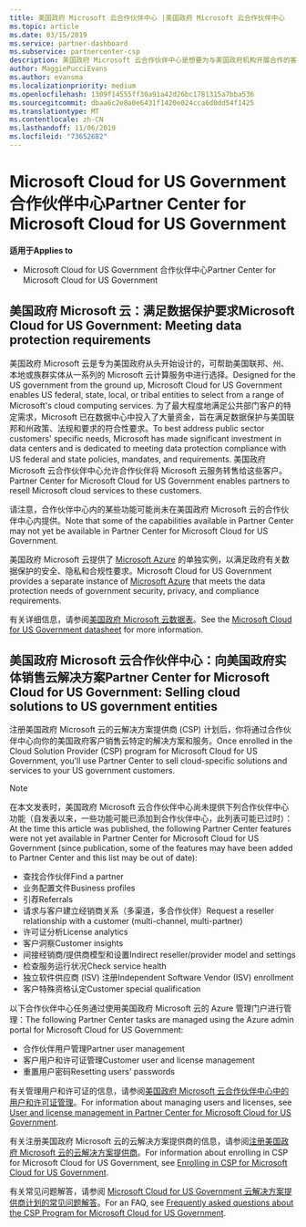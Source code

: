 ```yaml
---
title: 美国政府 Microsoft 云合作伙伴中心 |美国政府 Microsoft 云合作伙伴中心
ms.topic: article
ms.date: 03/15/2019
ms.service: partner-dashboard
ms.subservice: partnercenter-csp
description: 美国政府 Microsoft 云合作伙伴中心是想要为与美国政府机构开展合作的客户提供 Microsoft 云解决方案的 Microsoft 合作伙伴的业务门户。
author: MaggiePucciEvans
ms.author: evansma
ms.localizationpriority: medium
ms.openlocfilehash: 1309f14555ff30a91a42d26bc1781315a7bba536
ms.sourcegitcommit: dbaa6c2e8a0e6431f1420e024cca6d0dd54f1425
ms.translationtype: MT
ms.contentlocale: zh-CN
ms.lasthandoff: 11/06/2019
ms.locfileid: "73652682"
---
```

# <a name="partner-center-for-microsoft-cloud-for-us-government"></a><span data-ttu-id="2db6f-103">Microsoft Cloud for US Government 合作伙伴中心</span><span class="sxs-lookup"><span data-stu-id="2db6f-103">Partner Center for Microsoft Cloud for US Government</span></span>

<span data-ttu-id="2db6f-104">**适用于**</span><span class="sxs-lookup"><span data-stu-id="2db6f-104">**Applies to**</span></span>

-  <span data-ttu-id="2db6f-105">Microsoft Cloud for US Government 合作伙伴中心</span><span class="sxs-lookup"><span data-stu-id="2db6f-105">Partner Center for Microsoft Cloud for US Government</span></span>

## <a name="microsoft-cloud-for-us-government-meeting-data-protection-requirements"></a><span data-ttu-id="2db6f-106">美国政府 Microsoft 云：满足数据保护要求</span><span class="sxs-lookup"><span data-stu-id="2db6f-106">Microsoft Cloud for US Government: Meeting data protection requirements</span></span> 

<span data-ttu-id="2db6f-107">美国政府 Microsoft 云是专为美国政府从头开始设计的，可帮助美国联邦、州、本地或族群实体从一系列的 Microsoft 云计算服务中进行选择。</span><span class="sxs-lookup"><span data-stu-id="2db6f-107">Designed for the US government from the ground up, Microsoft Cloud for US Government enables US federal, state, local, or tribal entities to select from a range of Microsoft's cloud computing services.</span></span> <span data-ttu-id="2db6f-108">为了最大程度地满足公共部门客户的特定需求，Microsoft 已在数据中心中投入了大量资金，旨在满足数据保护与美国联邦和州政策、法规和要求的符合性要求。</span><span class="sxs-lookup"><span data-stu-id="2db6f-108">To best address public sector customers' specific needs, Microsoft has made significant investment in data centers and is dedicated to meeting data protection compliance with US federal and state policies, mandates, and requirements.</span></span> <span data-ttu-id="2db6f-109">美国政府 Microsoft 云合作伙伴中心允许合作伙伴将 Microsoft 云服务转售给这些客户。</span><span class="sxs-lookup"><span data-stu-id="2db6f-109">Partner Center for Microsoft Cloud for US Government enables partners to resell Microsoft cloud services to these customers.</span></span>

<span data-ttu-id="2db6f-110">请注意，合作伙伴中心内的某些功能可能尚未在美国政府 Microsoft 云的合作伙伴中心内提供。</span><span class="sxs-lookup"><span data-stu-id="2db6f-110">Note that some of the capabilities available in Partner Center may not yet be available in Partner Center for Microsoft Cloud for US Government.</span></span>

<span data-ttu-id="2db6f-111">美国政府 Microsoft 云提供了 [Microsoft Azure](https://azure.microsoft.com/overview/clouds/government/) 的单独实例，以满足政府有关数据保护的安全、隐私和合规性要求。</span><span class="sxs-lookup"><span data-stu-id="2db6f-111">Microsoft Cloud for US Government provides a separate instance of [Microsoft Azure](https://azure.microsoft.com/overview/clouds/government/) that meets the data protection needs of government security, privacy, and compliance requirements.</span></span> 

<span data-ttu-id="2db6f-112">有关详细信息，请参阅[美国政府 Microsoft 云数据表](https://download.microsoft.com/download/C/9/C/C9CA3002-DFC4-4ADA-841F-DF42AEC042FB/Microsoft_Azure_Government_Datasheet_EN_US.PDF)。</span><span class="sxs-lookup"><span data-stu-id="2db6f-112">See the [Microsoft Cloud for US Government datasheet](https://download.microsoft.com/download/C/9/C/C9CA3002-DFC4-4ADA-841F-DF42AEC042FB/Microsoft_Azure_Government_Datasheet_EN_US.PDF) for more information.</span></span>

## <a name="partner-center-for-microsoft-cloud-for-us-government-selling-cloud-solutions-to-us-government-entities"></a><span data-ttu-id="2db6f-113">美国政府 Microsoft 云合作伙伴中心：向美国政府实体销售云解决方案</span><span class="sxs-lookup"><span data-stu-id="2db6f-113">Partner Center for Microsoft Cloud for US Government: Selling cloud solutions to US government entities</span></span>

<span data-ttu-id="2db6f-114">注册美国政府 Microsoft 云的云解决方案提供商 (CSP) 计划后，你将通过合作伙伴中心向你的美国政府客户销售云特定的解决方案和服务。</span><span class="sxs-lookup"><span data-stu-id="2db6f-114">Once enrolled in the Cloud Solution Provider (CSP) program for Microsoft Cloud for US Government, you'll use Partner Center to sell cloud-specific solutions and services to your US government customers.</span></span> 

> [!NOTE]  
> <span data-ttu-id="2db6f-115">在本文发表时，美国政府 Microsoft 云合作伙伴中心尚未提供下列合作伙伴中心功能（自发表以来，一些功能可能已添加到合作伙伴中心，此列表可能已过时）：</span><span class="sxs-lookup"><span data-stu-id="2db6f-115">At the time this article was published, the following Partner Center features were not yet available in Partner Center for Microsoft Cloud for US Government (since publication, some of the features may have been added to Partner Center and this list may be out of date):</span></span>

- <span data-ttu-id="2db6f-116">查找合作伙伴</span><span class="sxs-lookup"><span data-stu-id="2db6f-116">Find a partner</span></span>
- <span data-ttu-id="2db6f-117">业务配置文件</span><span class="sxs-lookup"><span data-stu-id="2db6f-117">Business profiles</span></span>
- <span data-ttu-id="2db6f-118">引荐</span><span class="sxs-lookup"><span data-stu-id="2db6f-118">Referrals</span></span>
- <span data-ttu-id="2db6f-119">请求与客户建立经销商关系（多渠道，多合作伙伴）</span><span class="sxs-lookup"><span data-stu-id="2db6f-119">Request a reseller relationship with a customer (multi-channel, multi-partner)</span></span>
- <span data-ttu-id="2db6f-120">许可证分析</span><span class="sxs-lookup"><span data-stu-id="2db6f-120">License analytics</span></span>
- <span data-ttu-id="2db6f-121">客户洞察</span><span class="sxs-lookup"><span data-stu-id="2db6f-121">Customer insights</span></span>
- <span data-ttu-id="2db6f-122">间接经销商/提供商模型和设置</span><span class="sxs-lookup"><span data-stu-id="2db6f-122">Indirect reseller/provider model and settings</span></span>
- <span data-ttu-id="2db6f-123">检查服务运行状况</span><span class="sxs-lookup"><span data-stu-id="2db6f-123">Check service health</span></span>
- <span data-ttu-id="2db6f-124">独立软件供应商 (ISV) 注册</span><span class="sxs-lookup"><span data-stu-id="2db6f-124">Independent Software Vendor (ISV) enrollment</span></span>
- <span data-ttu-id="2db6f-125">客户特殊资格认定</span><span class="sxs-lookup"><span data-stu-id="2db6f-125">Customer special qualification</span></span>

<span data-ttu-id="2db6f-126">以下合作伙伴中心任务通过使用美国政府 Microsoft 云的 Azure 管理门户进行管理：</span><span class="sxs-lookup"><span data-stu-id="2db6f-126">The following Partner Center tasks are managed using the Azure admin portal for Microsoft Cloud for US Government:</span></span> 

-   <span data-ttu-id="2db6f-127">合作伙伴用户管理</span><span class="sxs-lookup"><span data-stu-id="2db6f-127">Partner user management</span></span>
-   <span data-ttu-id="2db6f-128">客户用户和许可证管理</span><span class="sxs-lookup"><span data-stu-id="2db6f-128">Customer user and license management</span></span>
-   <span data-ttu-id="2db6f-129">重置用户密码</span><span class="sxs-lookup"><span data-stu-id="2db6f-129">Resetting users' passwords</span></span>

<span data-ttu-id="2db6f-130">有关管理用户和许可证的信息，请参阅[美国政府 Microsoft 云合作伙伴中心中的用户和许可证管理](user-management-in-partner-center-for-microsoft-us-govt-cloud.md)。</span><span class="sxs-lookup"><span data-stu-id="2db6f-130">For information about managing users and licenses, see [User and license management in Partner Center for Microsoft Cloud for US Government](user-management-in-partner-center-for-microsoft-us-govt-cloud.md).</span></span>

<span data-ttu-id="2db6f-131">有关注册美国政府 Microsoft 云的云解决方案提供商的信息，请参阅[注册美国政府 Microsoft 云的云解决方案提供商](enroll-in-csp-for-microsoft-us-govt-cloud.md)。</span><span class="sxs-lookup"><span data-stu-id="2db6f-131">For information about enrolling in CSP for Microsoft Cloud for US Government, see [Enrolling in CSP for Microsoft Cloud for US Government](enroll-in-csp-for-microsoft-us-govt-cloud.md).</span></span>

<span data-ttu-id="2db6f-132">有关常见问题解答，请参阅 [Microsoft Cloud for US Government 云解决方案提供商计划的常见问题解答](faq-for-us-govt-cloud.md)。</span><span class="sxs-lookup"><span data-stu-id="2db6f-132">For an FAQ, see [Frequently asked questions about the CSP Program for Microsoft Cloud for US Government](faq-for-us-govt-cloud.md).</span></span>